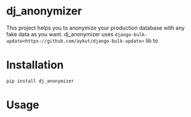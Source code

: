 dj_anonymizer
==================================
This project helps you to anonymize your production database with any fake data as you want.
dj_anonymizer uses `django-bulk-update<https://github.com/aykut/django-bulk-update>` lib to 

Installation
==================================
    pip install dj_anonymizer

Usage
==================================
